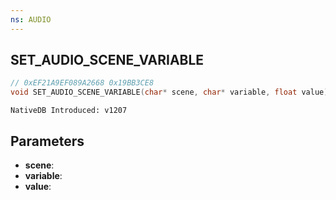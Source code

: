 ```yaml
---
ns: AUDIO
---
```

## SET_AUDIO_SCENE_VARIABLE

```c
// 0xEF21A9EF089A2668 0x19BB3CE8
void SET_AUDIO_SCENE_VARIABLE(char* scene, char* variable, float value);
```

```
NativeDB Introduced: v1207
```

## Parameters
* **scene**:
* **variable**:
* **value**:
